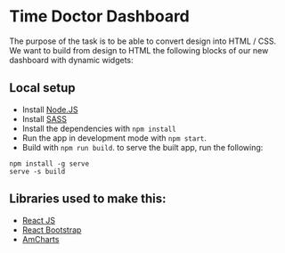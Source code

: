 # Time Doctor Dashboard

The purpose of the task is to be able to convert design into HTML / CSS. We want to build from design to HTML the following blocks of our new dashboard with dynamic widgets:


## Local setup

- Install [Node.JS](https://nodejs.org/en/)
- Install [SASS](http://sass-lang.com/install)
- Install the dependencies with `npm install`
- Run the app in development mode with `npm start`.
- Build with `npm run build`. to serve the built app, run the following:
```
npm install -g serve
serve -s build
```

## Libraries used to make this:

 * [React JS](https://facebook.github.io/react)
 * [React Bootstrap](https://react-bootstrap.github.io) 
 * [AmCharts](https://www.amcharts.com/)